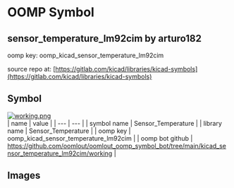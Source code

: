 # OOMP Symbol  
## sensor_temperature_lm92cim  by arturo182  
  
oomp key: oomp_kicad_sensor_temperature_lm92cim  
  
source repo at: [https://gitlab.com/kicad/libraries/kicad-symbols](https://gitlab.com/kicad/libraries/kicad-symbols)  
## Symbol  
  
[![working.png](working_600.png)](working.png)  
| name | value | 
| --- | --- | 
| symbol name | Sensor_Temperature | 
| library name | Sensor_Temperature | 
| oomp key | oomp_kicad_sensor_temperature_lm92cim | 
| oomp bot github | https://github.com/oomlout/oomlout_oomp_symbol_bot/tree/main/kicad_sensor_temperature_lm92cim/working | 
## Images  

